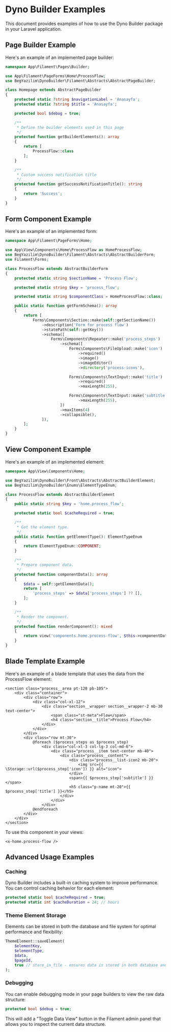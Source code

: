 # Dyno Builder Examples

This document provides examples of how to use the Dyno Builder package in your Laravel application.

## Page Builder Example

Here's an example of an implemented page builder:

```php
namespace App\Filament\Pages\Builder;

use App\Filament\PageForms\Home\ProcessFlow;
use BegYazilim\DynoBuilder\Filament\Abstracts\AbstractPageBuilder;

class Homepage extends AbstractPageBuilder
{
    protected static ?string $navigationLabel = 'Anasayfa';
    protected static ?string $title = 'Anasayfa';

    protected bool $debug = true;

    /**
     * Define the builder elements used in this page
     */
    protected function getBuilderElements(): array
    {
        return [
            ProcessFlow::class
        ];
    }

    /**
     * Custom success notification title
     */
    protected function getSuccessNotificationTitle(): string
    {
        return 'Success';
    }
}
```

## Form Component Example

Here's an example of an implemented form:

```php
namespace App\Filament\PageForms\Home;

use App\View\Components\Home\ProcessFlow as HomeProcessFlow;
use BegYazilim\DynoBuilder\Filament\Abstracts\AbstractBuilderForm;
use Filament\Forms;

class ProcessFlow extends AbstractBuilderForm
{
    protected static string $sectionName = 'Process Flow';

    protected static string $key = 'process_flow';

    protected static string $componentClass = HomeProcessFlow::class;

    public static function getFormSchema(): array
    {
        return [
            Forms\Components\Section::make(self::getSectionName())
                ->description('Form for process flow')
                ->statePath(self::getKey())
                ->schema([
                    Forms\Components\Repeater::make('process_steps')
                        ->schema([
                            Forms\Components\FileUpload::make('icon')
                                ->required()
                                ->image()
                                ->imageEditor()
                                ->directory('process-icons'),

                            Forms\Components\TextInput::make('title')
                                ->required()
                                ->maxLength(255),

                            Forms\Components\TextInput::make('subtitle')
                                ->maxLength(255),
                        ])
                        ->maxItems(4)
                        ->collapsible(),
                ]),
        ];
    }
}
```

## View Component Example

Here's an example of an implemented element:

```php
namespace App\View\Components\Home;

use BegYazilim\DynoBuilder\Front\Abstracts\AbstractBuilderElement;
use BegYazilim\DynoBuilder\Enums\ElementTypeEnum;

class ProcessFlow extends AbstractBuilderElement
{
    public static string $key = 'home.process_flow';

    protected static bool $cacheRequired = true;

    /**
     * Get the element type.
     */
    public static function getElementType(): ElementTypeEnum
    {
        return ElementTypeEnum::COMPONENT;
    }

    /**
     * Prepare component data.
     */
    protected function componentData(): array
    {
        $data = self::getElementData();
        return [
            'process_steps' => $data['process_steps'] ?? [],
        ];
    }

    /**
     * Render the component.
     */
    protected function renderComponent(): mixed
    {
        return view('components.home.process-flow', $this->componentData());
    }
}
```

## Blade Template Example

Here's an example of a blade template that uses the data from the ProcessFlow element:

```blade
<section class="process__area pt-120 pb-105">
    <div class="container">
        <div class="row">
            <div class="col-xl-12">
                <div class="section__wrapper section__wrapper-2 mb-30 text-center">
                    <span class="st-meta">Flow</span>
                    <h4 class="section__title">Process Flow</h4>
                </div>
            </div>
        </div>
        <div class="row mt-30">
            @foreach ($process_steps as $process_step)
                <div class="col-xl-3 col-lg-3 col-md-6">
                    <div class="process__item text-center mb-40">
                        <div class="process__content">
                            <div class="process__list-icon2 mb-20">
                                <img src={{ \Storage::url($process_step['icon']) }} alt="icon">
                            </div>
                            <span>{{ $process_step['subtitle'] }}</span>
                            <h5 class="p-name mt-20">{{ $process_step['title'] }}</h5>
                        </div>
                    </div>
                </div>
            @endforeach
        </div>
    </div>
</section>
```

To use this component in your views:

```blade
<x-home.process-flow />
```

## Advanced Usage Examples

### Caching

Dyno Builder includes a built-in caching system to improve performance. You can control caching behavior for each element:

```php
protected static bool $cacheRequired = true;
protected static int $cacheDuration = 24; // hours
```

### Theme Element Storage

Elements can be stored in both the database and file system for optimal performance and flexibility:

```php
ThemeElement::saveElement(
    $elementKey,
    $elementType,
    $data,
    $pageId,
    true // store_in_file - ensures data is stored in both database and file system
);
```

### Debugging

You can enable debugging mode in your page builders to view the raw data structure:

```php
protected bool $debug = true;
```

This will add a "Toggle Data View" button in the Filament admin panel that allows you to inspect the current data structure.
